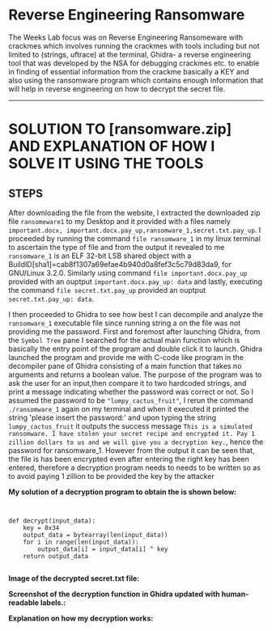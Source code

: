 #  Reverse Engineering Ransomware 

The Weeks Lab focus was on Reverse Engineering Ransomeware with crackmes which involves running the crackmes with tools including but not limited to (strings, uftrace) at the terminal, Ghidra- a reverse engineering tool that was developed by the NSA for debugging crackmes etc. to enable in finding of essential information from the crackme basically a KEY and also using the ransomware program which contains enough information that will help in reverse engineering on how to decrypt the secret file.

---
# SOLUTION TO [ransomware.zip] AND EXPLANATION OF HOW I SOLVE IT USING THE TOOLS
## STEPS
After downloading the file from the website, I extracted the downloaded zip file `ransomeware1` to my Desktop and it provided with a files namely `important.docx, important.docx.pay_up,ransomware_1,secret.txt.pay_up`. I proceeded by running the command `file ransomware_1` in my linux terminal to ascertain the type of file and from the output it revealed to me `ransomware_1` is an ELF 32-bit LSB shared object with a BuildID[sha1]=cab8f1307a69efae4b940d0a8fef3c5c79d83da9, for GNU/Linux 3.2.0. Similarly using  command `file important.docx.pay_up` provided with an ouptput `important.docx.pay_up: data` and lastly, executing the command `file secret.txt.pay_up` provided an ouptput `secret.txt.pay_up: data`.

I then proceeded to Ghidra to see how best I can decompile and analyze the `ransomware_1` executable file since running string a on the file was not providing me the password. First and foremost after launching Ghidra, from the `Symbol Tree` pane I searched for the actual main function which is basically the entry point of the program and double click it to launch. Ghidra launched the program and provide me with C-code like program in the decompiler pane of Ghidra consisting of a main function that takes no arguments and returns a boolean value. The purpose of the program was to ask the user for an input,then compare it to two hardcoded strings, and print a message indicating whether the password was correct or not. So I assumed the password to be `"lumpy_cactus_fruit"`, I rerun the command `./ransomware_1` again on my terminal and when it executed it printed the string 'please insert the password:' and upon typing the string `lumpy_cactus_fruit` it outputs the success message `This is a simulated ransomware. I have stolen your secret recipe and encrypted it. Pay 1 zillion dollars to us and we will give you a decryption key.`, hence the password for ransomware_1. However from the output it can be seen that, the file is has been encrypted even after entering the right key has been entered, therefore a decryption program needs to needs to be written so as to avoid paying 1 zillion to be provided the key by the attacker
 
**My solution of a decryption program to obtain the is shown below:**
<pre><code>

def decrypt(input_data):
    key = 0x34  
    output_data = bytearray(len(input_data))
    for i in range(len(input_data)):
        output_data[i] = input_data[i] ^ key
    return output_data

</pre></code>


**Image of the decrypted secret.txt file:**


**Screenshot of the decryption function in Ghidra updated with human-readable labels.:** 

**Explanation on how my decryption works:**

